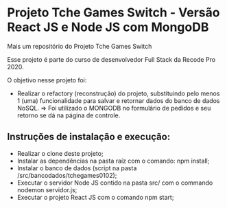 # Projeto Tche Games Switch - Versão React JS e Node JS com  MongoDB

Mais um repositório do Projeto Tche Games Switch

Esse projeto é parte do curso de desenvolvedor Full Stack da Recode Pro 2020.

O objetivo nesse projeto foi:
* Realizar o refactory (reconstrução) do projeto, substituindo pelo menos 1 (uma) funcionalidade para salvar e retornar dados do banco de dados NoSQL.
=> Foi utilizado o MONGODB no formulário de pedidos e seu retorno se dá na página de controle.


## Instruções de instalação e execução:
* Realizar o clone deste projeto;
* Instalar as dependências na pasta raíz com o comando: npm install;
* Instalar o banco de dados (script na pasta /src/bancodados/tchegames0102);
* Executar o servidor Node JS contido na pasta src/ com o commando nodemon servidor.js;
* Executar o projeto React JS com o comando npm start;
